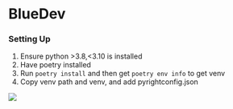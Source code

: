 # BlueDev

### Setting Up

1) Ensure python >3.8,<3.10 is installed
2) Have poetry installed
3) Run `poetry install` and then get `poetry env info` to get venv
4) Copy venv path and venv, and add pyrightconfig.json

![](https://i.imgur.com/5B18pX5.png)